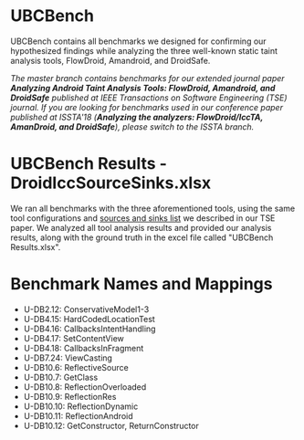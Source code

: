 # UBCBench
UBCBench contains all benchmarks we designed for confirming our hypothesized findings while analyzing the three well-known static taint analysis tools, FlowDroid, Amandroid, and DroidSafe. 

*The master branch contains benchmarks for our extended journal paper **Analyzing Android Taint Analysis Tools: FlowDroid, Amandroid, and DroidSafe** published at IEEE Transactions on Software Engineering (TSE) journal.*
*If you are looking for benchmarks used in our conference paper published at ISSTA'18 (**Analyzing the analyzers: FlowDroid/IccTA, AmanDroid, and DroidSafe**), please switch to the ISSTA branch.*

# UBCBench Results - DroidIccSourceSinks.xlsx
We ran all benchmarks with the three aforementioned tools, using the same tool configurations and [sources and sinks list](https://resess.github.io/PaperAppendices/StaticTaint/benchmark/#sources-and-sinks) we described in our TSE paper. We analyzed all tool analysis results and provided our analysis results, along with the ground truth in the excel file called "UBCBench Results.xlsx".

# Benchmark Names and Mappings
- U-DB2.12: ConservativeModel1-3
- U-DB4.15: HardCodedLocationTest
- U-DB4.16: CallbacksIntentHandling
- U-DB4.17: SetContentView
- U-DB4.18: CallbacksInFragment
- U-DB7.24: ViewCasting
- U-DB10.6: ReflectiveSource
- U-DB10.7: GetClass
- U-DB10.8: ReflectionOverloaded
- U-DB10.9: ReflectionRes
- U-DB10.10: ReflectionDynamic
- U-DB10.11: ReflectionAndroid
- U-DB10.12: GetConstructor, ReturnConstructor

